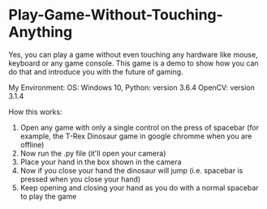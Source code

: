 # Play-Game-Without-Touching-Anything

Yes, you can play a game without even touching any hardware like mouse, keyboard or any game console. This game is a demo to show how you can do that and introduce you with the future of gaming.

My Environment: OS: Windows 10, Python: version 3.6.4 OpenCV: version 3.1.4

How this works:
1. Open any game with only a single control on the press of spacebar (for example, the T-Rex Dinosaur game in google chromme when you are offline)
2. Now run the .py file (it'll open your camera)
3. Place your hand in the box shown in the camera
4. Now if you close your hand the dinosaur will jump (i.e. spacebar is pressed when you close your hand)
5. Keep opening and closing your hand as you do with a normal spacebar to play the game
